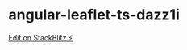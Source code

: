 # angular-leaflet-ts-dazz1i

[Edit on StackBlitz ⚡️](https://stackblitz.com/edit/angular-leaflet-ts-dazz1i)